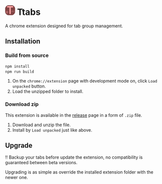 # ![ttab_logo](public/ttabs_32.png) Ttabs

A chrome extension designed for tab group management.

## Installation

### Build from source

```bash
npm install
npm run build
```

1. On the `chrome://extension` page with development mode on, click `Load unpacked` button.
2. Load the unzipped folder to install.

### Download zip

This extension is available in the [release](https://github.com/lvliangxiong/ttabs/releases) page in a form of `.zip` file.

1. Download and unzip the file.
2. Install by `Load unpacked` just like above.

## Upgrade

‼️ Backup your tabs before update the extension, no compatibility is guaranteed between beta versions.

Upgrading is as simple as override the installed extension folder with the newer one.
